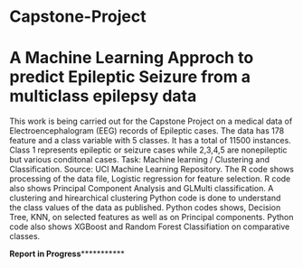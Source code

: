 # Capstone-Project
# A Machine Learning Approch to predict Epileptic Seizure from a multiclass epilepsy data 
This work is being carried out for the Capstone Project on a medical data of Electroencephalogram (EEG) records of Epileptic cases. 
The data has 178 feature and a class variable with 5 classes. 
It has a total of 11500 instances.
Class 1 represents epileptic or seizure cases while 2,3,4,5 are nonepileptic but various conditonal cases.
Task: Machine learning / Clustering and Classification. 
Source: UCI Machine Learning Repository.
The R code shows processing of the data file, Logistic regression for feature selection.
R code also shows Principal Component Analysis and GLMulti classification.
A clustering and hirearchical clustering Python code is done to understand the class values of the data as published. 
Python codes shows, Decision Tree, KNN, on selected features as well as on Principal components.
Python code also shows XGBoost and Random Forest Classifiation on comparative classes.

************Report in Progress***********************
